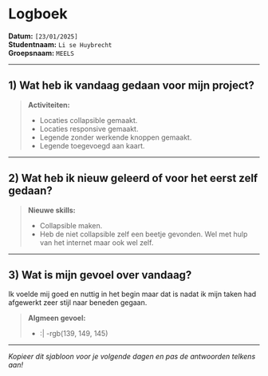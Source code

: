 # Logboek

**Datum:** `[23/01/2025]`  
**Studentnaam:** `Li se Huybrecht`  
**Groepsnaam:** `MEELS`

---

## 1) Wat heb ik vandaag gedaan voor mijn project?

> **Activiteiten:**  
> - Locaties collapsible gemaakt.
> - Locaties responsive gemaakt.
> - Legende zonder werkende knoppen gemaakt.
> - Legende toegevoegd aan kaart.

---
## 2) Wat heb ik nieuw geleerd of voor het eerst zelf gedaan?

> **Nieuwe skills:**  
> - Collapsible maken.
> - Heb de niet collapsible zelf een beetje gevonden. Wel met hulp van het internet maar ook wel zelf.

---

## 3) Wat is mijn gevoel over vandaag?

Ik voelde mij goed en nuttig in het begin maar dat is nadat ik mijn taken had afgewerkt zeer stijl naar beneden gegaan.

> **Algmeen gevoel:**  
> - :|
> -rgb(139, 149, 145)


---

*Kopieer dit sjabloon voor je volgende dagen en pas de antwoorden telkens aan!*
